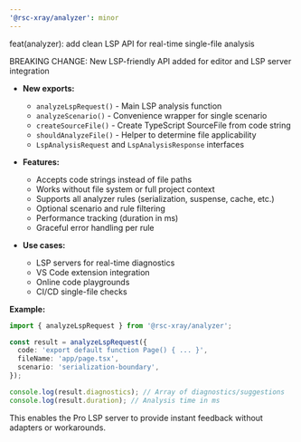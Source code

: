 ```yaml
---
'@rsc-xray/analyzer': minor
---
```


feat(analyzer): add clean LSP API for real-time single-file analysis

BREAKING CHANGE: New LSP-friendly API added for editor and LSP server integration

- **New exports:**
  - `analyzeLspRequest()` - Main LSP analysis function
  - `analyzeScenario()` - Convenience wrapper for single scenario
  - `createSourceFile()` - Create TypeScript SourceFile from code string
  - `shouldAnalyzeFile()` - Helper to determine file applicability
  - `LspAnalysisRequest` and `LspAnalysisResponse` interfaces

- **Features:**
  - Accepts code strings instead of file paths
  - Works without file system or full project context
  - Supports all analyzer rules (serialization, suspense, cache, etc.)
  - Optional scenario and rule filtering
  - Performance tracking (duration in ms)
  - Graceful error handling per rule

- **Use cases:**
  - LSP servers for real-time diagnostics
  - VS Code extension integration
  - Online code playgrounds
  - CI/CD single-file checks

**Example:**

```typescript
import { analyzeLspRequest } from '@rsc-xray/analyzer';

const result = analyzeLspRequest({
  code: 'export default function Page() { ... }',
  fileName: 'app/page.tsx',
  scenario: 'serialization-boundary',
});

console.log(result.diagnostics); // Array of diagnostics/suggestions
console.log(result.duration); // Analysis time in ms
```

This enables the Pro LSP server to provide instant feedback without adapters or workarounds.
